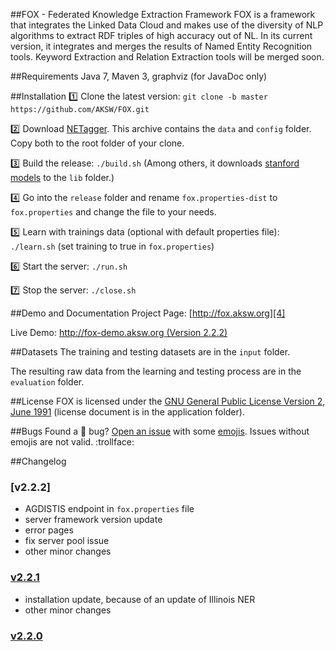 [1]: http://repo1.maven.org/maven2/edu/stanford/nlp/stanford-corenlp/3.2.0/stanford-corenlp-3.2.0-models.jar
[2]: http://cogcomp.cs.illinois.edu/download/software/45
[3]: http://sourceforge.net/projects/balie
[4]: http://fox.aksw.org
[5]: http://titan.informatik.uni-leipzig.de:4444
[6]: http://fox-demo.aksw.org

##FOX - Federated Knowledge Extraction Framework
FOX is a framework that integrates the Linked Data Cloud and makes use of the diversity of NLP algorithms to extract RDF triples of high accuracy out of NL. 
In its current version, it integrates and merges the results of Named Entity Recognition tools. 
Keyword Extraction and Relation Extraction tools will be merged soon.

##Requirements
Java 7, Maven 3, graphviz (for JavaDoc only)


##Installation
:one: Clone the latest version: `git clone -b master https://github.com/AKSW/FOX.git`

:two: Download [NETagger][2]. This archive contains the `data` and `config` folder. Copy both to the root folder of your clone.

:three: Build the release: `./build.sh` (Among others, it downloads [stanford models][1] to the `lib` folder.)

:four: Go into the `release` folder and rename `fox.properties-dist` to `fox.properties` and change the file to your needs.

:five: Learn with trainings data (optional with default properties file): `./learn.sh` (set training to true in  `fox.properties`)

:six: Start the server: `./run.sh`

:seven: Stop the server: `./close.sh`

##Demo and Documentation
Project Page: [http://fox.aksw.org][4]

Live Demo: [http://fox-demo.aksw.org (Version 2.2.2) ][5]

##Datasets
The training and testing datasets are in the `input` folder.

The resulting raw data from the learning and testing process are in the `evaluation` folder.

##License
FOX is licensed under the [GNU General Public License Version 2, June 1991](http://www.gnu.org/licenses/gpl-2.0.txt) (license document is in the application folder).

##Bugs
Found a :bug: bug? [Open an issue](https://github.com/AKSW/fox/issues/new) with some [emojis](http://emoji.muan.co). Issues without emojis are not valid. :trollface:

##Changelog
### [v2.2.2]
* AGDISTIS endpoint in `fox.properties` file
* server framework version update
* error pages
* fix server pool issue
* other minor changes

### [v2.2.1](https://github.com/AKSW/FOX/releases/tag/v2.2.1)
* installation update, because of an update of Illinois NER
* other minor changes

### [v2.2.0](https://github.com/AKSW/FOX/releases/tag/v2.2.0)
